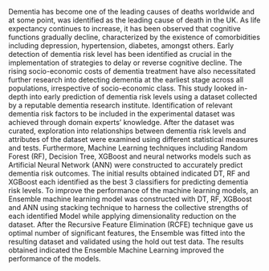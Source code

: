 Dementia has become one of the leading causes of deaths worldwide and at some point, was identified as the leading cause of death in the UK. As life expectancy continues to increase, it has been observed that cognitive functions gradually decline, characterized by the existence of comorbidities including depression, hypertension, diabetes, amongst others. Early detection of dementia risk level has been identified as crucial in the implementation of strategies to delay or reverse cognitive decline. The rising socio-economic costs of dementia treatment have also necessitated further research into detecting dementia at the earliest stage across all populations, irrespective of socio-economic class. This study looked in-depth into early prediction of dementia risk levels using a dataset collected by a reputable dementia research institute. Identification of relevant dementia risk factors to be included in the experimental dataset was achieved through domain experts’ knowledge. After the dataset was curated, exploration into relationships between dementia risk levels and attributes of the dataset were examined using different statistical measures and tests. Furthermore, Machine Learning techniques including Random Forest (RF), Decision Tree, XGBoost and neural networks models such as Artificial Neural Network (ANN) were constructed to accurately predict dementia risk outcomes. The initial results obtained indicated DT, RF and XGBoost each identified as the best 3 classifiers for predicting dementia risk levels. To improve the performance of the machine learning models, an Ensemble machine learning model was constructed with DT, RF, XGBoost and ANN using stacking technique to harness the collective strengths of each identified Model while applying dimensionality reduction on the dataset. After the Recursive Feature Elimination (RCFE) technique gave us optimal number of significant features, the Ensemble was fitted into the resulting dataset and validated using the hold out test data. The results obtained indicated the Ensemble Machine Learning improved the performance of the models.
